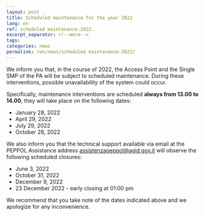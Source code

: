 ```yaml
---
layout: post
title: Scheduled maintenance for the year 2022
lang: en
ref: scheduled maintenance-2022.
excerpt_separator: <!--more-->
tags:
categories: news
permalink: /en/news/scheduled maintenance-2022/
---
```


We inform you that, in the course of 2022, the Access Point and the Single SMP of the PA will be subject to scheduled maintenance. During these interventions, possible unavailability of the system could occur.

Specifically, maintenance interventions are scheduled **always from 13.00 to 14.00**, they will take place on the following dates:
<!--more-->
 - January 28, 2022
 - April 29, 2022
 - July 29, 2022
 - October 28, 2022

We also inform you that the technical support available via email at the PEPPOL Assistance address <assistenzapeppol@agid.gov.it> will observe the following scheduled closures:

 - June 3, 2022
 - October 31, 2022
 - December 9, 2022
 - 23 December 2022 - early closing at 01:00 pm

We recommend that you take note of the dates indicated above and we apologize for any inconvenience.
